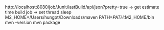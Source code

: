 http://localhost:8080/job/Junit/lastBuild/api/json?pretty=true -> get estimate  time build job -> set thread sleep
M2_HOME=/Users/hungpt/Downloads/maven
PATH=$PATH:$M2_HOME/bin
mvn -version
mvn package